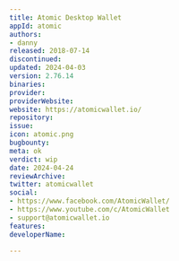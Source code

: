 ```yaml
---
title: Atomic Desktop Wallet
appId: atomic
authors:
- danny
released: 2018-07-14
discontinued: 
updated: 2024-04-03
version: 2.76.14
binaries: 
provider: 
providerWebsite: 
website: https://atomicwallet.io/
repository: 
issue: 
icon: atomic.png
bugbounty: 
meta: ok
verdict: wip
date: 2024-04-24
reviewArchive: 
twitter: atomicwallet
social:
- https://www.facebook.com/AtomicWallet/
- https://www.youtube.com/c/AtomicWallet
- support@atomicwallet.io
features: 
developerName: 

---
```


